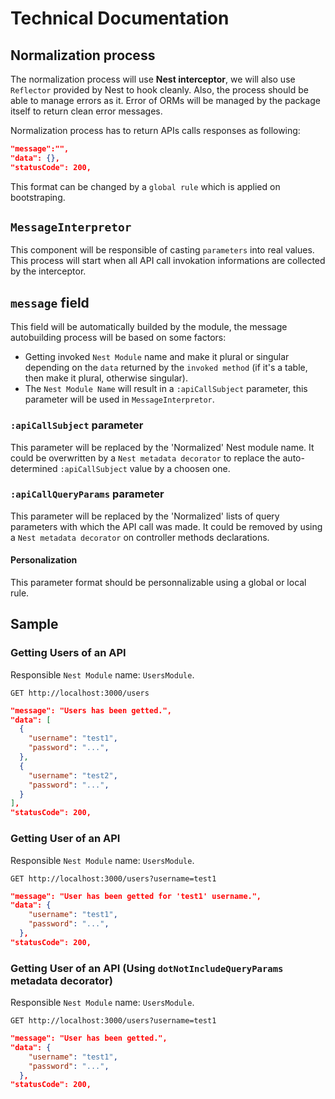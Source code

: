 # Technical Documentation

## Normalization process

The normalization process will use **Nest interceptor**, we will also use `Reflector` provided by Nest to hook cleanly.
Also, the process should be able to manage errors as it. Error of ORMs will be managed by the package itself to return clean error messages.

Normalization process has to return APIs calls responses as following:

```json
"message":"",
"data": {},
"statusCode": 200,
```

This format can be changed by a `global rule` which is applied on bootstraping.

## `MessageInterpretor`

This component will be responsible of casting `parameters` into real values.
This process will start when all API call invokation informations are collected by the interceptor.

## `message` field

This field will be automatically builded by the module, the message autobuilding process will be based on some factors:
  - Getting invoked `Nest Module` name and make it plural or singular depending on the `data` returned by the `invoked method` (if it's a table, then make it plural, otherwise singular).
  - The `Nest Module Name` will result in a `:apiCallSubject` parameter, this parameter will be used in `MessageInterpretor`.

### `:apiCallSubject` parameter

This parameter will be replaced by the 'Normalized' Nest module name.
It could be overwritten by a `Nest metadata decorator` to replace the auto-determined `:apiCallSubject` value by a choosen one.

### `:apiCallQueryParams` parameter

This parameter will be replaced by the 'Normalized' lists of query parameters with which the API call was made.
It could be removed by using a `Nest metadata decorator` on controller methods declarations.

#### Personalization

This parameter format should be personnalizable using a global or local rule.


## Sample

### Getting Users of an API

Responsible `Nest Module` name: `UsersModule`.

```http
GET http://localhost:3000/users
```

```json
"message": "Users has been getted.",
"data": [
  {
    "username": "test1",
    "password": "...",
  }, 
  {
    "username": "test2",
    "password": "...",
  }
],
"statusCode": 200,
```

### Getting User of an API

Responsible `Nest Module` name: `UsersModule`.

```http
GET http://localhost:3000/users?username=test1
```

```json
"message": "User has been getted for 'test1' username.",
"data": {
    "username": "test1",
    "password": "...",
  },
"statusCode": 200,
```

### Getting User of an API (Using `dotNotIncludeQueryParams` metadata decorator)

Responsible `Nest Module` name: `UsersModule`.

```http
GET http://localhost:3000/users?username=test1
```

```json
"message": "User has been getted.",
"data": {
    "username": "test1",
    "password": "...",
  },
"statusCode": 200,
```
